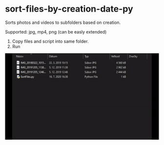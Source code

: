 # sort-files-by-creation-date-py

Sorts photos and videos to subfolders based on creation.

Supported: jpg, mp4, png (can be easly extended)
1. Copy files and script into same folder.  
2. Run


![](showcase.gif)
